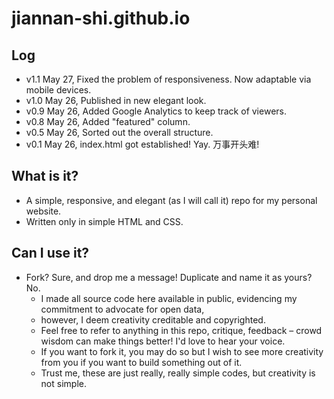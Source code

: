 # jiannan-shi.github.io

## Log
* v1.1 May 27, Fixed the problem of responsiveness. Now adaptable via mobile devices.
* v1.0 May 26, Published in new elegant look.
* v0.9 May 26, Added Google Analytics to keep track of viewers.
* v0.8 May 26, Added "featured" column.
* v0.5 May 26, Sorted out the overall structure.
* v0.1 May 26, index.html got established! Yay. 万事开头难!

## What is it?
* A simple, responsive, and elegant (as I will call it) repo for my personal website.
* Written only in simple HTML and CSS.

## Can I use it?
* Fork? Sure, and drop me a message! Duplicate and name it as yours? No. 
  * I made all source code here available in public, evidencing my commitment to advocate for open data,
  * however, I deem creativity creditable and copyrighted. 
  * Feel free to refer to anything in this repo, critique, feedback – crowd wisdom can make things better! I'd love to hear your voice.
  * If you want to fork it, you may do so but I wish to see more creativity from you if you want to build something out of it.
  * Trust me, these are just really, really simple codes, but creativity is not simple.
